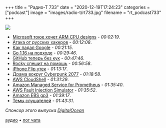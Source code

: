 +++
title = "Радио-Т 733"
date = "2020-12-19T17:24:23"
categories = ["podcast"]
image = "images/radio-t/rt733.jpg"
filename = "rt_podcast733"
+++

![](https://radio-t.com/images/radio-t/rt733.jpg)

- [Microsoft тоюе хочет ARM CPU designs](https://arstechnica.com/gadgets/2020/12/microsoft-may-be-developing-its-own-in-house-arm-cpu-designs/) - *00:02:19*.
- [Атака от русских хакеров](https://www.wsj.com/articles/hack-suggests-new-scope-sophistication-for-cyberattacks-11608251360) - *00:12:08*.
- [Как падал Google](https://status.cloud.google.com/incident/zall/20013) - *00:21:15*.
- [Go 1.16 на подходе](https://tip.golang.org/doc/go1.16) - *00:29:46*.
- [GitHub теперь без кук](https://github.blog/2020-12-17-no-cookie-for-you/) - *00:47:46*.
- [Rocky спешит на помощь](https://github.com/rocky-linux/rocky) - *00:56:58*.
- [iPhone Flip утек](https://www.tomsguide.com/news/forget-iphone-13-foldable-iphone-release-date-just-leaked) - *01:13:17*.
- [Драма вокруг Cyberpunk 2077](https://www.wsj.com/articles/cyberpunk-2077-is-taken-off-playstation-store-players-offered-refunds-11608313984?mod=tech_lead_pos10) - *01:18:58*.
- [AWS CloudShell](https://aws.amazon.com/blogs/aws/aws-cloudshell-command-line-access-to-aws-resources/) - *01:31:29*.
- [Amazon Managed Service for Prometheus](https://aws.amazon.com/prometheus/) - *01:35:40*.
- [AWS Fault Injection Simulator](https://aws.amazon.com/fis/) - *01:35:52*.
- [Amazon EBS gp3](https://aws.amazon.com/blogs/aws/new-amazon-ebs-gp3-volume-lets-you-provision-performance-separate-from-capacity-and-offers-20-lower-price/) - *01:39:17*.
- [Темы слушателей](https://radio-t.com/p/2020/12/15/prep-733/) - *01:43:31*.

*Спонсор этого выпуска [DigitalOcean](https://do.co/radiot)*


[аудио](https://cdn.radio-t.com/rt_podcast733.mp3) • [лог чата](https://chat.radio-t.com/logs/radio-t-733.html)
<audio src="https://cdn.radio-t.com/rt_podcast733.mp3" preload="none"></audio>
